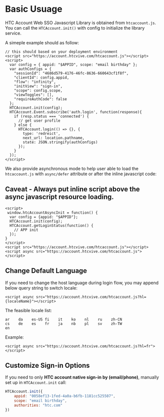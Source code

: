 # Basic Usuage

HTC Account Web SSO Javascript Library is obtained from `htcaccount.js`. You can call the `HTCAccount.init()` with config to initialize the library service.

A simeple example should as follow:

```markup
// this should based on your deployment environment
<script src="https://account.htcvive.com/htcaccount.js"></script>
<script>
  var config = { appid: "$APPID", scope: "email birthday" };
  var authConfigs = {
    "sessionId": "4686d579-4176-46fc-8636-660643cf1f8f",
    "clientId": config.appid,
    "flow": "infinity",
    "initView": "sign-in",
    "scope": config.scope,
    "viewToggles": [],
    "requireAuthCode": false
  };
  HTCAccount.init(config);
  HTCAccount.Event.subscribe('auth.login', function(response){
    if (resp.status === 'connected') {
      // get user profile
    } else {
      HTCAccount.login(() => {}, {
        type: 'redreict',
        next_url: location.pathname,
        state: JSON.stringify(authConfigs)
      });
    }
  });
</script>
```

We also provide asynchronous mode to help user able to load the `htcaccount.js` with `async/defer` attribute or after the inline javascript code:

## Caveat - Always put inline script above the async javascript resource loading.

```markup
<script>
 window.htcAccountAsyncInit = function() {
  var config = {appid: "$APPID"};
  HTCAccount.init(config);
  HTCAccount.getLoginStatus(function() {
    // APP init
  });
}
</script>
<script src="https://account.htcvive.com/htcaccount.js"></script>
<script async src="https://account.htcvive.com/htcaccount.js"></script>
```

## Change Default Language

If you need to change the host language during login flow, you may append below query string to switch locale:

```markup
<script async src="https://account.htcvive.com/htcaccount.js?hl={localeName}"></script>
```

The feasible locale list:

```text
ar    da    es-US fi    it    ko    nl    ru    zh-CN
cs    de    es    fr    ja    nb    pl    sv    zh-TW
en
```

Example:

```markup
<script async src="https://account.htcvive.com/htcaccount.js?hl=fr"></script>
```

## Customize Sign-in Options

If you need to only **HTC account native sign-in by \(email/phone\)**, manually set up in `HTCAccount.init` call:

```javascript
HTCAccount.init({
    appid: "0058ef13-1fed-4a0a-b6fb-1181cc525507",
    scope: "email birthday",
    authorities: "htc.com"
})
```



